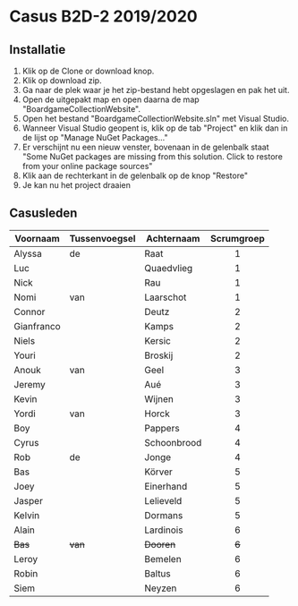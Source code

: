 # Casus B2D-2 2019/2020
## Installatie
 1. Klik op de Clone or download knop.
 1. Klik op download zip.
 1. Ga naar de plek waar je het zip-bestand hebt opgeslagen en pak het uit.
 1. Open de uitgepakt map en open daarna de map "BoardgameCollectionWebsite".
 1. Open het bestand "BoardgameCollectionWebsite.sln" met Visual Studio.
 1. Wanneer Visual Studio geopent is, klik op de tab "Project" en klik dan in de lijst op "Manage NuGet Packages..."
 1. Er verschijnt nu een nieuw venster, bovenaan in de gelenbalk staat "Some NuGet packages are missing from this solution. Click to restore from your online package sources"
 1. Klik aan de rechterkant in de gelenbalk op de knop "Restore"
 1. Je kan nu het project draaien


## Casusleden
|Voornaam  |Tussenvoegsel|Achternaam |Scrumgroep|
|----------|-------------|-----------|:--------:|
|Alyssa    |de           |Raat       |1         |
|Luc       |             |Quaedvlieg |1         |
|Nick      |             |Rau        |1         |
|Nomi      |van          |Laarschot  |1         |
|Connor    |             |Deutz      |2         |
|Gianfranco|             |Kamps      |2         |
|Niels     |             |Kersic     |2         |
|Youri     |             |Broskij    |2         |
|Anouk     |van          |Geel       |3         |
|Jeremy    |             |Aué        |3         |
|Kevin     |             |Wijnen     |3         |
|Yordi     |van          |Horck      |3         |
|Boy       |             |Pappers    |4         |
|Cyrus     |             |Schoonbrood|4         |
|Rob       |de           |Jonge      |4         |
|Bas       |             |Körver     |5         |
|Joey      |             |Einerhand  |5         |
|Jasper    |             |Lelieveld  |5         |
|Kelvin    |             |Dormans    |5         |
|Alain     |             |Lardinois  |6         |
|~~Bas~~   |~~van~~      |~~Dooren~~ |~~6~~     |
|Leroy     |             |Bemelen    |6         |
|Robin     |             |Baltus     |6         |
|Siem      |             |Neyzen     |6         |
